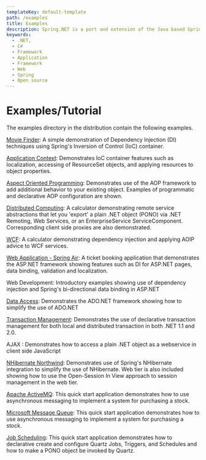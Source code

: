 ```yaml
---
templateKey: default-template
path: /examples
title: Examples
description: Spring.NET is a port and extension of the Java based Spring Framework for .NET.
keywords:
  - .NET,
  - C#
  - Framework
  - Application
  - Framework
  - Web
  - Spring
  - Open source
---
```


# Examples/Tutorial

The examples directory in the distribution contain the following examples.

[Movie Finder](/doc-latest/reference/html/quickstarts.html): A simple demonstration of Dependency Injection (DI) techniques using Spring's Inversion of Control (IoC) container.

[Application Context](/doc-latest/reference/html/quickstarts.html): Demonstrates IoC container features such as localization, accessing of ResourceSet objects, and applying resources to object properties.

[Aspect Oriented Programming](/doc-latest/reference/html/aop-quickstart.html): Demonstrates use of the AOP framework to add additional behavior to your existing object. Examples of programmatic and declarative AOP configuration are shown.

[Distributed Computing](/doc-latest/reference/html/remoting-quickstart.html): A calculator demonstrating remote service abstractions that let you 'export' a plain .NET object (PONO) via .NET Remoting, Web Services, or an EnterpriseService ServiceComponent. Corresponding client side proxies are also demonstrated.

[WCF](/doc-latest/reference/html/wcf-quickstart.html): A calculator demonstrating dependency injection and applying AOIP advice to WCF services.

[Web Application - Spring Air](/doc-latest/reference/html/springair.html): A ticket booking application that demonstrates the ASP.NET framework showing features such as DI for ASP.NET pages, data binding, validation and localization.

Web Development: Introductory examples showing use of dependency injection and Spring's bi-directional data binding in ASP.NET

[Data Access](/doc-latest/reference/html/data-quickstart.html): Demonstrates the ADO.NET framework showing how to simplify the use of ADO.NET

[Transaction Management](/doc-latest/reference/html/tx-quickstart.html): Demonstrates the use of declarative transaction management for both local and distributed transaction in both .NET 1.1 and 2.0.

AJAX : Demonstrates how to access a plain .NET object as a webservice in client side JavaScript

[NHibernate Northwind](/doc-latest/reference/html/nh-quickstart.html): Demonstrates use of Spring's NHibernate integration to simplify the use of NHibernate. Web tier is also included showing how to use the Open-Session In View approach to session management in the web tier.

[Apache ActiveMQ](/doc-latest/reference/html/nms-quickstart.html): This quick start application demonstrates how to use asynchronous messaging to implement a system for purchasing a stock.

[Microsoft Message Queue](/doc-latest/reference/html/msmq-quickstart.html): This quick start application demonstrates how to use asynchronous messaging to implement a system for purchasing a stock.

[Job Scheduling](/doc-latest/reference/html/quartz-quickstart.html): This quick start application demonstrates how to declarative create and configure Quartz Jobs, Triggers, and Schedules and how to make a PONO object be invoked by Quartz.
